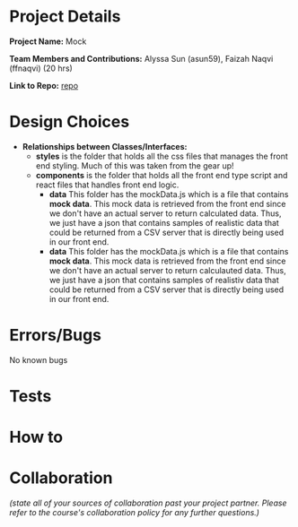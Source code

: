# Project Details

**Project Name:** Mock

**Team Members and Contributions:** Alyssa Sun (asun59), Faizah Naqvi (ffnaqvi) (20 hrs)

**Link to Repo:** [repo](https://github.com/cs0320-s24/mock-asun59-ffnaqvi)

# Design Choices

- **Relationships between Classes/Interfaces:**
  - **styles** is the folder that holds all the css files that manages the front end styling. Much of this was taken from the gear up!
  - **components** is the folder that holds all the front end type script and react files that handles front end logic.
    - **data** This folder has the mockData.js which is a file that contains **mock data**. This mock data is retrieved from the front end
    since we don't have an actual server to return calculated data. Thus, we just have a json that contains samples of realistic data that
    could be returned from a CSV server that is directly being used in our front end.
    - **data** This folder has the mockData.js which is a file that contains **mock data**. This mock data is retrieved from the front end
    since we don't have an actual server to return calculauted data. Thus, we just have a json that contains samples of realistiv data that
    could be returned from a CSV server that is directly being used in our front end.

# Errors/Bugs
No known bugs

# Tests


# How to

# Collaboration

_(state all of your sources of collaboration past your project partner. Please refer to the course's collaboration policy for any further questions.)_
